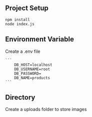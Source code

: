 ## Project Setup

```
npm install
node index.js
```

## Environment Variable

Create a .env file

    ```
        DB_HOST=localhost
        DB_USERNAME=root
        DB_PASSWORD=
        DB_NAME=products
    ```

## Directory

Create a uploads folder to store images
